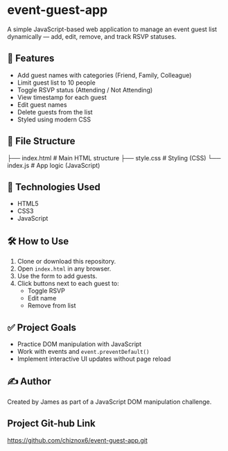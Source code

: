 # event-guest-app

A simple JavaScript-based web application to manage an event guest list dynamically — add, edit, remove, and track RSVP statuses.

## 🚀 Features

- Add guest names with categories (Friend, Family, Colleague)
- Limit guest list to 10 people
- Toggle RSVP status (Attending / Not Attending)
- View timestamp for each guest
- Edit guest names
- Delete guests from the list
- Styled using modern CSS

## 📁 File Structure

├── index.html  # Main HTML structure
├── style.css   # Styling (CSS)
└── index.js    # App logic (JavaScript)


## 🧠 Technologies Used

- HTML5
- CSS3
- JavaScript 

## 🛠️ How to Use

1. Clone or download this repository.
2. Open `index.html` in any browser.
3. Use the form to add guests.
4. Click buttons next to each guest to:
   - Toggle RSVP
   - Edit name
   - Remove from list

## ✅ Project Goals

- Practice DOM manipulation with JavaScript
- Work with events and `event.preventDefault()`
- Implement interactive UI updates without page reload

## ✍️ Author

Created by James as part of a JavaScript DOM manipulation challenge.

## Project Git-hub Link

https://github.com/chiznox6/event-guest-app.git
